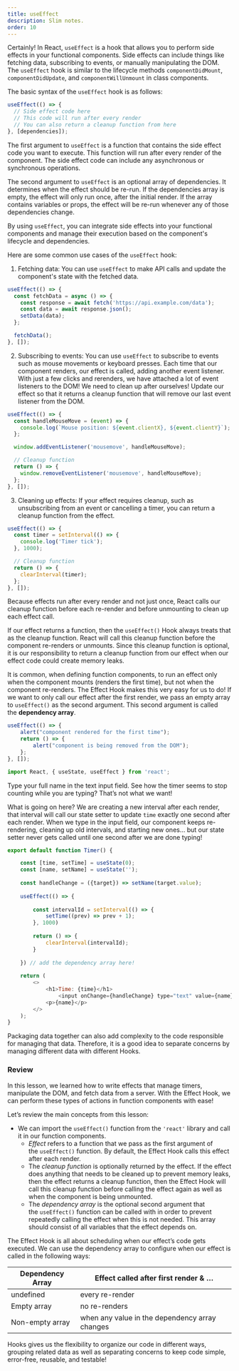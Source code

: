 ```yaml
---
title: useEffect
description: Slim notes.
order: 10
---
```


Certainly! In React, `useEffect` is a hook that allows you to perform side effects in your functional components. Side effects can include things like fetching data, subscribing to events, or manually manipulating the DOM. The `useEffect` hook is similar to the lifecycle methods `componentDidMount`, `componentDidUpdate`, and `componentWillUnmount` in class components.

The basic syntax of the `useEffect` hook is as follows:

```javascript
useEffect(() => {
  // Side effect code here
  // This code will run after every render
  // You can also return a cleanup function from here
}, [dependencies]);
```

The first argument to `useEffect` is a function that contains the side effect code you want to execute. This function will run after every render of the component. The side effect code can include any asynchronous or synchronous operations.

The second argument to `useEffect` is an optional array of dependencies. It determines when the effect should be re-run. If the dependencies array is empty, the effect will only run once, after the initial render. If the array contains variables or props, the effect will be re-run whenever any of those dependencies change.

By using `useEffect`, you can integrate side effects into your functional components and manage their execution based on the component's lifecycle and dependencies.

Here are some common use cases of the `useEffect` hook:

1. Fetching data: You can use `useEffect` to make API calls and update the component's state with the fetched data.

```javascript
useEffect(() => {
  const fetchData = async () => {
    const response = await fetch('https://api.example.com/data');
    const data = await response.json();
    setData(data);
  };

  fetchData();
}, []);
```

2. Subscribing to events: You can use `useEffect` to subscribe to events such as mouse movements or keyboard presses.  Each time that our component renders, our effect is called, adding another event listener. With just a few clicks and rerenders, we have attached a lot of event listeners to the DOM! We need to clean up after ourselves! Update our effect so that it returns a cleanup function that will remove our last event listener from the DOM.

```javascript
useEffect(() => {
  const handleMouseMove = (event) => {
    console.log(`Mouse position: ${event.clientX}, ${event.clientY}`);
  };

  window.addEventListener('mousemove', handleMouseMove);

  // Cleanup function
  return () => {
    window.removeEventListener('mousemove', handleMouseMove);
  };
}, []);
```

3. Cleaning up effects: If your effect requires cleanup, such as unsubscribing from an event or cancelling a timer, you can return a cleanup function from the effect.

```javascript
useEffect(() => {
  const timer = setInterval(() => {
    console.log('Timer tick');
  }, 1000);

  // Cleanup function
  return () => {
    clearInterval(timer);
  };
}, []);
```

Because effects run after every render and not just once, React calls our cleanup function before each re-render and before unmounting to clean up each effect call.

If our effect returns a function, then the `useEffect()` Hook always treats that as the cleanup function. React will call this cleanup function before the component re-renders or unmounts. Since this cleanup function is optional, it is our responsibility to return a cleanup function from our effect when our effect code could create memory leaks.

It is common, when defining function components, to run an effect only when the component mounts (renders the first time), but not when the component re-renders. The Effect Hook makes this very easy for us to do! If we want to only call our effect after the first render, we pass an empty array to `useEffect()` as the second argument. This second argument is called the **dependency array**.


```js
useEffect(() => {
	alert("component rendered for the first time");
	return () => {
		alert("component is being removed from the DOM");
	};
}, []);

import React, { useState, useEffect } from 'react';
```

Type your full name in the text input field. See how the timer seems to stop counting while you are typing? That’s not what we want!

What is going on here? We are creating a new interval after each render, that interval will call our state setter to update `time` exactly one second after each render. When we type in the input field, our component keeps re-rendering, cleaning up old intervals, and starting new ones… but our state setter never gets called until one second after we are done typing!

```js
export default function Timer() {

	const [time, setTime] = useState(0);
	const [name, setName] = useState('');
	
	const handleChange = ({target}) => setName(target.value);
	
	useEffect(() => {
	
		const intervalId = setInterval(() => {
			setTime((prev) => prev + 1);
		}, 1000)
		
		return () => {
			clearInterval(intervalId);
		}
	
	}) // add the dependency array here!
	
	return (
		<>
			<h1>Time: {time}</h1>
				<input onChange={handleChange} type="text" value={name} />
			<p>{name}</p>
		</>
	);
}

```

Packaging data together can also add complexity to the code responsible for managing that data. Therefore, it is a good idea to separate concerns by managing different data with different Hooks.

### Review

In this lesson, we learned how to write effects that manage timers, manipulate the DOM, and fetch data from a server. With the Effect Hook, we can perform these types of actions in function components with ease!

Let’s review the main concepts from this lesson:

- We can import the `useEffect()` function from the `'react'` library and call it in our function components.
    - _Effect_ refers to a function that we pass as the first argument of the `useEffect()` function. By default, the Effect Hook calls this effect after each render.
    - The _cleanup function_ is optionally returned by the effect. If the effect does anything that needs to be cleaned up to prevent memory leaks, then the effect returns a cleanup function, then the Effect Hook will call this cleanup function before calling the effect again as well as when the component is being unmounted.
    - The _dependency array_ is the optional second argument that the `useEffect()` function can be called with in order to prevent repeatedly calling the effect when this is not needed. This array should consist of all variables that the effect depends on.

The Effect Hook is all about scheduling when our effect’s code gets executed. We can use the dependency array to configure when our effect is called in the following ways:

|Dependency Array|Effect called after first render & …|
|---|---|
|undefined|every re-render|
|Empty array|no re-renders|
|Non-empty array|when any value in the dependency array changes|

Hooks gives us the flexibility to organize our code in different ways, grouping related data as well as separating concerns to keep code simple, error-free, reusable, and testable!